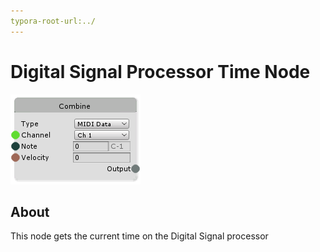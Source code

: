 ```yaml
---
typora-root-url:../
---
```


# Digital Signal Processor Time Node

![DSP-Time](/IMG/DSP-Time.png)

## About

This node gets the current time on the Digital Signal processor



